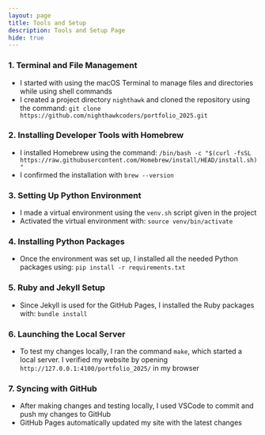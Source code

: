 ```yaml
---
layout: page
title: Tools and Setup
description: Tools and Setup Page
hide: true
---
```


### 1. Terminal and File Management
   - I started with using the macOS Terminal to manage files and directories while using shell commands
   - I created a project directory `nighthawk` and cloned the repository using the command:
     `git clone https://github.com/nighthawkcoders/portfolio_2025.git`

### 2. Installing Developer Tools with Homebrew
   - I installed Homebrew using the command:
     `/bin/bash -c "$(curl -fsSL https://raw.githubusercontent.com/Homebrew/install/HEAD/install.sh)"`
   - I confirmed the installation with `brew --version`

### 3. Setting Up Python Environment
   - I made a virtual environment using the `venv.sh` script given in the project
   - Activated the virtual environment with:
     `source venv/bin/activate`

### 4. Installing Python Packages
   - Once the environment was set up, I installed all the needed Python packages using:
     `pip install -r requirements.txt`

### 5. Ruby and Jekyll Setup
   - Since Jekyll is used for the GitHub Pages, I installed the Ruby packages with:
     `bundle install`

### 6. Launching the Local Server
   - To test my changes locally, I ran the command `make`, which started a local server. I verified my website by opening `http://127.0.0.1:4100/portfolio_2025/` in my browser

### 7. Syncing with GitHub
   - After making changes and testing locally, I used VSCode to commit and push my changes to GitHub
   - GitHub Pages automatically updated my site with the latest changes



